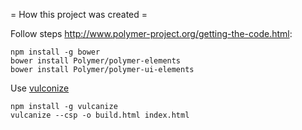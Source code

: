 = How this project was created =

Follow steps http://www.polymer-project.org/getting-the-code.html:

    npm install -g bower
    bower install Polymer/polymer-elements
    bower install Polymer/polymer-ui-elements

Use [vulconize](https://github.com/Polymer/vulcanize)

    npm install -g vulcanize
    vulcanize --csp -o build.html index.html
